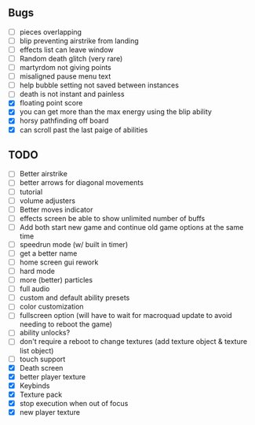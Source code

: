 


## Bugs
- [ ] pieces overlapping
- [ ] blip preventing airstrike from landing
- [ ] effects list can leave window
- [ ] Random death glitch (very rare)
- [ ] martyrdom not giving points
- [ ] misaligned pause menu text
- [ ] help bubble setting not saved between instances
- [ ] death is not instant and painless
- [x] floating point score
- [x] you can get more than the max energy using the blip ability
- [x] horsy pathfinding off board
- [x] can scroll past the last paige of abilities

## TODO
- [ ] Better airstrike
- [ ] better arrows for diagonal movements
- [ ] tutorial
- [ ] volume adjusters
- [ ] Better moves indicator
- [ ] effects screen be able to show unlimited number of buffs
- [ ] Add both start new game and continue old game options at the same time
- [ ] speedrun mode (w/ built in timer)
- [ ] get a better name
- [ ] home screen gui rework
- [ ] hard mode
- [ ] more (better) particles
- [ ] full audio
- [ ] custom and default ability presets
- [ ] color customization
- [ ] fullscreen option (will have to wait for macroquad update to avoid needing to reboot the game)
- [ ] ability unlocks?
- [ ] don't require a reboot to change textures (add texture object & texture list object)
- [ ] touch support
- [x] Death screen
- [x] better player texture
- [x] Keybinds
- [x] Texture pack
- [x] stop execution when out of focus
- [x] new player texture
